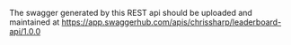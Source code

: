 
The swagger generated by this REST api should be uploaded and maintained at
https://app.swaggerhub.com/apis/chrissharp/leaderboard-api/1.0.0